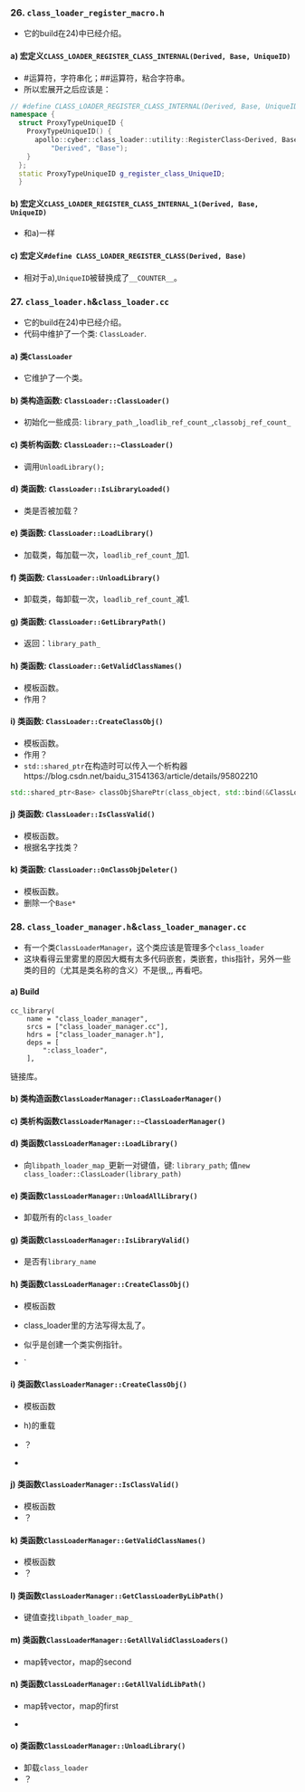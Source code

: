 ### 26. `class_loader_register_macro.h`

- 它的build在24)中已经介绍。

#### a) 宏定义`CLASS_LOADER_REGISTER_CLASS_INTERNAL(Derived, Base, UniqueID)`

- \#运算符，字符串化；\##运算符，粘合字符串。
- 所以宏展开之后应该是：

```C++
// #define CLASS_LOADER_REGISTER_CLASS_INTERNAL(Derived, Base, UniqueID)  
namespace {                                                             
  struct ProxyTypeUniqueID {                                            
    ProxyTypeUniqueID() {                                               
      apollo::cyber::class_loader::utility::RegisterClass<Derived, Base>( 
          "Derived", "Base");                                               
    }                                                                     
  };                                                                      
  static ProxyTypeUniqueID g_register_class_UniqueID;                 
  }
```

#### b) 宏定义`CLASS_LOADER_REGISTER_CLASS_INTERNAL_1(Derived, Base, UniqueID)`

- 和a)一样

#### c) 宏定义`#define CLASS_LOADER_REGISTER_CLASS(Derived, Base)`

- 相对于a),`UniqueID`被替换成了`__COUNTER__`。

### 27. `class_loader.h`&`class_loader.cc`

- 它的build在24)中已经介绍。
- 代码中维护了一个类: `ClassLoader`.

#### a) 类`ClassLoader`

- 它维护了一个类。

#### b) 类构造函数: `ClassLoader::ClassLoader()`

- 初始化一些成员: `library_path_`,`loadlib_ref_count_`,`classobj_ref_count_`

#### c) 类析构函数: `ClassLoader::~ClassLoader()`

- 调用`UnloadLibrary();`

#### d) 类函数: `ClassLoader::IsLibraryLoaded()`

- 类是否被加载？

#### e) 类函数: `ClassLoader::LoadLibrary()`

- 加载类，每加载一次，`loadlib_ref_count_`加1.

#### f) 类函数: `ClassLoader::UnloadLibrary()`

- 卸载类，每卸载一次，`loadlib_ref_count_`减1.

#### g) 类函数: `ClassLoader::GetLibraryPath()`

- 返回：`library_path_`

#### h) 类函数: `ClassLoader::GetValidClassNames()`

- 模板函数。
- 作用？

#### i) 类函数: `ClassLoader::CreateClassObj()`

- 模板函数。
- 作用？
- `std::shared_ptr`在构造时可以传入一个析构器https://blog.csdn.net/baidu_31541363/article/details/95802210

```C++
std::shared_ptr<Base> classObjSharePtr(class_object, std::bind(&ClassLoader::OnClassObjDeleter<Base>, this,std::placeholders::_1));
```



#### j) 类函数: `ClassLoader::IsClassValid()`

- 模板函数。
- 根据名字找类？



#### k) 类函数: `ClassLoader::OnClassObjDeleter()`

- 模板函数。
- 删除一个`Base*`

### 28. `class_loader_manager.h`&`class_loader_manager.cc`

- 有一个类`ClassLoaderManager`，这个类应该是管理多个`class_loader`
- 这块看得云里雾里的原因大概有太多代码嵌套，类嵌套，this指针，另外一些类的目的（尤其是类名称的含义）不是很,,, 再看吧。

#### a) Build

```bazel
cc_library(
    name = "class_loader_manager",
    srcs = ["class_loader_manager.cc"],
    hdrs = ["class_loader_manager.h"],
    deps = [
        ":class_loader",
    ],
```

链接库。

#### b) 类构造函数`ClassLoaderManager::ClassLoaderManager()`

#### c) 类析构函数`ClassLoaderManager::~ClassLoaderManager()`

#### d) 类函数`ClassLoaderManager::LoadLibrary()`

- 向`libpath_loader_map_`更新一对键值，键: `library_path`; 值`new class_loader::ClassLoader(library_path)`

#### e) 类函数`ClassLoaderManager::UnloadAllLibrary()`

- 卸载所有的`class_loader`

#### g) 类函数`ClassLoaderManager::IsLibraryValid()`

- 是否有`library_name`

#### h) 类函数`ClassLoaderManager::CreateClassObj()`

- 模板函数
- class_loader里的方法写得太乱了。
- 似乎是创建一个类实例指针。

- `

#### i) 类函数`ClassLoaderManager::CreateClassObj()`

- 模板函数
- h)的重载
- ？

- 

#### j) 类函数`ClassLoaderManager::IsClassValid()`

- 模板函数
- ？

#### k) 类函数`ClassLoaderManager::GetValidClassNames()`

- 模板函数
- ？

#### l) 类函数`ClassLoaderManager::GetClassLoaderByLibPath()`

- 键值查找`libpath_loader_map_`

#### m) 类函数`ClassLoaderManager::GetAllValidClassLoaders()`

- map转vector，map的second

#### n) 类函数`ClassLoaderManager::GetAllValidLibPath()`

- map转vector，map的first

- 

#### o) 类函数`ClassLoaderManager::UnloadLibrary()`

- 卸载`class_loader`
- ？